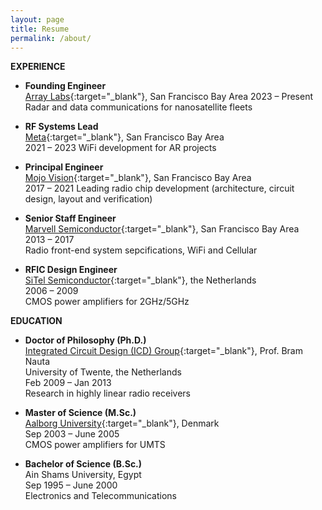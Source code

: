 ```yaml
---
layout: page
title: Resume
permalink: /about/
---
```


**EXPERIENCE**

+ **Founding Engineer**  
[Array Labs](https://www.arraylabs.io/){:target="_blank"}, San Francisco Bay Area
2023 – Present
Radar and data communications for nanosatellite fleets

+ **RF Systems Lead**  
[Meta](https://about.meta.com/realitylabs/){:target="_blank"}, San Francisco Bay Area  
2021 – 2023
WiFi development for AR projects

+ **Principal Engineer**  
[Mojo Vision](https://mojo.vision/){:target="_blank"}, San Francisco Bay Area  
2017 – 2021
Leading radio chip development (architecture, circuit design, layout and verification)

+ **Senior Staff Engineer**  
[Marvell Semiconductor](https://www.marvell.com/){:target="_blank"}, San Francisco Bay Area  
2013 – 2017  
Radio front-end system sepcifications, WiFi and Cellular

+ **RFIC Design Engineer**    
[SiTel Semiconductor](https://www.dialog-semiconductor.com/){:target="_blank"}, the Netherlands  
2006 – 2009  
CMOS power amplifiers for 2GHz/5GHz

**EDUCATION**

+ **Doctor of Philosophy (Ph.D.)**  
[Integrated Circuit Design (ICD) Group](https://www.utwente.nl/en/eemcs/icd/){:target="_blank"}, Prof. Bram Nauta  
University of Twente, the Netherlands  
Feb 2009 – Jan 2013  
Research in highly linear radio receivers

+ **Master of Science (M.Sc.)**  
[Aalborg University](https://www.en.aau.dk/){:target="_blank"}, Denmark  
Sep 2003 – June 2005  
CMOS power amplifiers for UMTS  

+ **Bachelor of Science (B.Sc.)**  
Ain Shams University, Egypt  
Sep 1995 – June 2000  
Electronics and Telecommunications  
